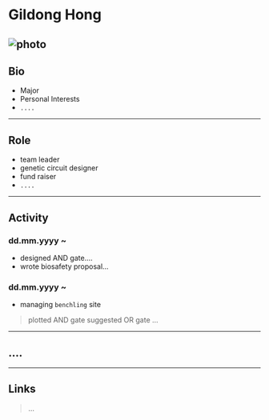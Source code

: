 # Gildong Hong
![photo](./tiger.png)
---

## Bio
* Major
* Personal Interests
* `....`
---

## Role
* team leader
* genetic circuit designer
* fund raiser
* `....`
---

## Activity
### dd.mm.yyyy ~ 
* designed AND gate....
* wrote biosafety proposal...
### dd.mm.yyyy ~
* managing `benchling` site
>plotted AND gate
>suggested OR gate
>...
---
## ....
---
## Links
>...
